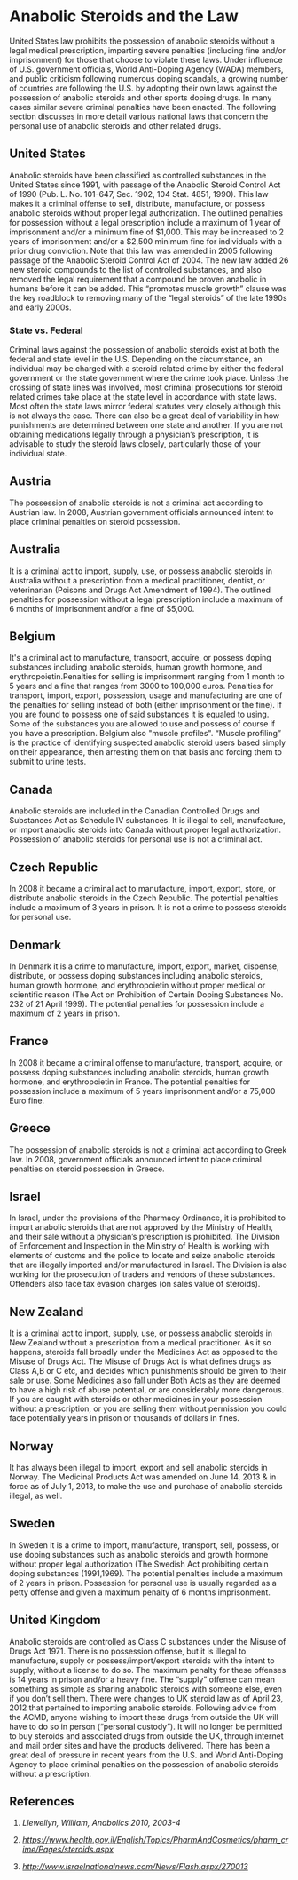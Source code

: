 # Anabolic Steroids and the Law

United States law prohibits the possession of anabolic steroids without a legal medical prescription, imparting severe penalties (including fine and/or imprisonment) for those that choose to violate these laws. Under influence of U.S. government officials, World Anti-Doping Agency (WADA) members, and public criticism following numerous doping scandals, a growing number of countries are following the U.S. by adopting their own laws against the possession of anabolic steroids and other sports doping drugs. In many cases similar severe criminal penalties have been enacted. The following section discusses in more detail various national laws that concern the personal use of anabolic steroids and other related drugs.

## United States

Anabolic steroids have been classified as controlled substances in the United States since 1991, with passage of the Anabolic Steroid Control Act of 1990 (Pub. L. No. 101-647, Sec. 1902, 104 Stat. 4851, 1990). This law makes it a criminal offense to sell, distribute, manufacture, or possess anabolic steroids without proper legal authorization. The outlined penalties for possession without a legal prescription include a maximum of 1 year of imprisonment and/or a minimum fine of $1,000. This may be increased to 2 years of imprisonment and/or a $2,500 minimum fine for individuals with a prior drug conviction. Note that this law was amended in 2005 following passage of the Anabolic Steroid Control Act of 2004. The new law added 26 new steroid compounds to the list of controlled substances, and also removed the legal requirement that a compound be proven anabolic in humans before it can be added. This “promotes muscle growth” clause was the key roadblock to removing many of the “legal steroids” of the late 1990s and early 2000s.

### State vs. Federal

Criminal laws against the possession of anabolic steroids exist at both the federal and state level in the U.S. Depending on the circumstance, an individual may be charged with a steroid related crime by either the federal government or the state government where the crime took place. Unless the crossing of state lines was involved, most criminal prosecutions for steroid related crimes take place at the state level in accordance with state laws. Most often the state laws mirror federal statutes very closely although this is not always the case. There can also be a great deal of variability in how punishments are determined between one state and another. If you are not obtaining medications legally through a physician’s prescription, it is advisable to study the steroid laws closely, particularly those of your individual state.

## Austria

The possession of anabolic steroids is not a criminal act according to Austrian law. In 2008, Austrian government officials announced intent to place criminal penalties on steroid possession.

## Australia

It is a criminal act to import, supply, use, or possess anabolic steroids in Australia without a prescription from a medical practitioner, dentist, or veterinarian (Poisons and Drugs Act Amendment of 1994). The outlined penalties for possession without a legal prescription include a maximum of 6 months of imprisonment and/or a fine of $5,000.

## Belgium

It's a criminal act to manufacture, transport, acquire, or possess doping substances including anabolic steroids, human growth hormone, and erythropoietin.Penalties for selling is imprisonment ranging from 1 month to 5 years and a fine that ranges from 3000 to 100,000 euros. Penalties for transport, import, export, possession, usage and manufacturing are one of the penalties for selling instead of both (either imprisonment or the fine). If you are found to possess one of said substances it is equaled to using. Some of the substances you are allowed to use and possess of course if you have a prescription. Belgium also "muscle profiles". “Muscle profiling” is the practice of identifying suspected anabolic steroid users based simply on their appearance, then arresting them on that basis and forcing them to submit to urine tests.

## Canada

Anabolic steroids are included in the Canadian Controlled Drugs and Substances Act as Schedule IV substances. It is illegal to sell, manufacture, or import anabolic steroids into Canada without proper legal authorization. Possession of anabolic steroids for personal use is not a criminal act.

## Czech Republic

In 2008 it became a criminal act to manufacture, import, export, store, or distribute anabolic steroids in the Czech Republic. The potential penalties include a maximum of 3 years in prison. It is not a crime to possess steroids for personal use.

## Denmark

In Denmark it is a crime to manufacture, import, export, market, dispense, distribute, or possess doping substances including anabolic steroids, human growth hormone, and erythropoietin without proper medical or scientific reason (The Act on Prohibition of Certain Doping Substances No. 232 of 21 April 1999). The potential penalties for possession include a maximum of 2 years in prison.

## France

In 2008 it became a criminal offense to manufacture, transport, acquire, or possess doping substances including anabolic steroids, human growth hormone, and erythropoietin in France. The potential penalties for possession include a maximum of 5 years imprisonment and/or a 75,000 Euro fine.

## Greece

The possession of anabolic steroids is not a criminal act according to Greek law. In 2008, government officials announced intent to place criminal penalties on steroid possession in Greece.

## Israel

In Israel, under the provisions of the Pharmacy Ordinance, it is prohibited to import anabolic steroids that are not approved by the Ministry of Health, and their sale without a physician’s prescription is prohibited. The Division of Enforcement and Inspection in the Ministry of Health is working with elements of customs and the police to locate and seize anabolic steroids that are illegally imported and/or manufactured in Israel. The Division is also working for the prosecution of traders and vendors of these substances. Offenders also face tax evasion charges (on sales value of steroids).

## New Zealand

It is a criminal act to import, supply, use, or possess anabolic steroids in New Zealand without a prescription from a medical practitioner. As it so happens, steroids fall broadly under the Medicines Act as opposed to the Misuse of Drugs Act. The Misuse of Drugs Act is what defines drugs as Class A,B or C etc, and decides which punishments should be given to their sale or use. Some Medicines also fall under Both Acts as they are deemed to have a high risk of abuse potential, or are considerably more dangerous. If you are caught with steroids or other medicines in your possession without a prescription, or you are selling them without permission you could face potentially years in prison or thousands of dollars in fines.

## Norway

It has always been illegal to import, export and sell anabolic steroids in Norway. The Medicinal Products Act was amended on June 14, 2013 & in force as of July 1, 2013, to make the use and purchase of anabolic steroids illegal, as well.

## Sweden

In Sweden it is a crime to import, manufacture, transport, sell, possess, or use doping substances such as anabolic steroids and growth hormone without proper legal authorization (The Swedish Act prohibiting certain doping substances (1991,1969). The potential penalties include a maximum of 2 years in prison. Possession for personal use is usually regarded as a petty offense and given a maximum penalty of 6 months imprisonment.

## United Kingdom

Anabolic steroids are controlled as Class C substances under the Misuse of Drugs Act 1971. There is no possession offense, but it is illegal to manufacture, supply or possess/import/export steroids with the intent to supply, without a license to do so. The maximum penalty for these offenses is 14 years in prison and/or a heavy fine. The “supply” offense can mean something as simple as sharing anabolic steroids with someone else, even if you don’t sell them. There were changes to UK steroid law as of April 23, 2012 that pertained to importing anabolic steroids. Following advice from the ACMD, anyone wishing to import these drugs from outside the UK will have to do so in person (“personal custody”). It will no longer be permitted to buy steroids and associated drugs from outside the UK, through internet and mail order sites and have the products delivered. There has been a great deal of pressure in recent years from the U.S. and World Anti-Doping Agency to place criminal penalties on the possession of anabolic steroids without a prescription.

 

 

## References

1. *Llewellyn, William, Anabolics 2010, 2003-4*

2. *https://www.health.gov.il/English/Topics/PharmAndCosmetics/pharm_crime/Pages/steroids.aspx*

3. *http://www.israelnationalnews.com/News/Flash.aspx/270013*